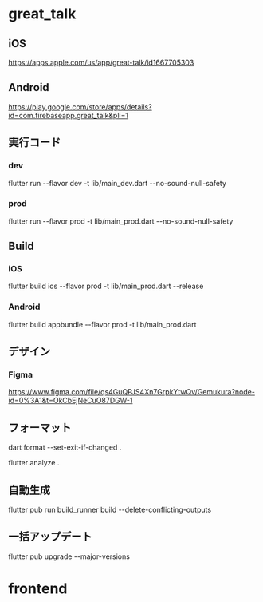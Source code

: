 # great_talk

## iOS
https://apps.apple.com/us/app/great-talk/id1667705303

## Android
https://play.google.com/store/apps/details?id=com.firebaseapp.great_talk&pli=1

## 実行コード

### dev
flutter run --flavor dev -t lib/main_dev.dart --no-sound-null-safety

### prod
flutter run --flavor prod -t lib/main_prod.dart --no-sound-null-safety

## Build

### iOS
flutter build ios --flavor prod -t lib/main_prod.dart --release

### Android
flutter build appbundle --flavor prod -t lib/main_prod.dart

## デザイン

### Figma
https://www.figma.com/file/qs4GuQPJS4Xn7GrpkYtwQv/Gemukura?node-id=0%3A1&t=OkCbEjNeCuO87DGW-1

## フォーマット
dart format --set-exit-if-changed .

flutter analyze .

## 自動生成
flutter pub run build_runner build --delete-conflicting-outputs  
## 一括アップデート
flutter pub upgrade --major-versions
# frontend
